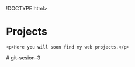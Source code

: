 !DOCTYPE html>

<html>
  <head>
    <meta charset="utf-8">
    <link rel="stylesheet" href="/main.css">
    <title>Projects - Web Portfolio of Marco</title>
  </head>
  <body>
    <h1 class="title">Projects</h1>

    <p>Here you will soon find my web projects.</p>

  </body>
</html># git-sesion-3
